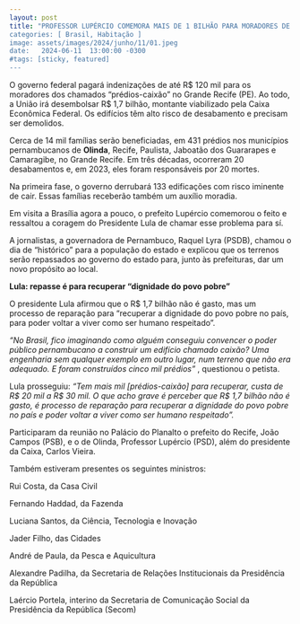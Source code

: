 ```yaml
---
layout: post
title: "PROFESSOR LUPÉRCIO COMEMORA MAIS DE 1 BILHÃO PARA MORADORES DE PRÉDIOS CAIXÃO DO GRANDE RECIFE”
categories: [ Brasil, Habitação ]
image: assets/images/2024/junho/11/01.jpeg
date:   2024-06-11  13:00:00 -0300
#tags: [sticky, featured]
---
```

O governo federal pagará indenizações de até R$ 120 mil para os moradores dos chamados “prédios-caixão” no Grande Recife (PE). Ao todo, a União irá desembolsar R$ 1,7 bilhão, montante viabilizado pela Caixa Econômica Federal. Os edifícios têm alto risco de desabamento e precisam ser demolidos.

Cerca de 14 mil famílias serão beneficiadas, em 431 prédios nos municípios pernambucanos de **Olinda**, Recife, Paulista, Jaboatão dos Guararapes e Camaragibe, no Grande Recife. Em três décadas, ocorreram 20 desabamentos e, em 2023, eles foram responsáveis por 20 mortes.

Na primeira fase, o governo derrubará 133 edificações com risco iminente de cair. Essas famílias receberão também um auxílio moradia.

Em visita a Brasília agora a pouco, o prefeito Lupércio comemorou o feito e ressaltou a coragem do Presidente Lula de chamar esse problema para sí.

A jornalistas, a governadora de Pernambuco, Raquel Lyra (PSDB), chamou o dia de “histórico” para a população do estado e explicou que os terrenos serão repassados ao governo do estado para, junto às prefeituras, dar um novo propósito ao local.

**Lula: repasse é para recuperar “dignidade do povo pobre”**

O presidente Lula afirmou que o R$ 1,7 bilhão não é gasto, mas um processo de reparação para “recuperar a dignidade do povo pobre no país, para poder voltar a viver como ser humano respeitado”.

_“No Brasil, fico imaginando como alguém conseguiu convencer o poder público pernambucano a construir um edifício chamado caixão? Uma engenharia sem qualquer exemplo em outro lugar, num terreno que não era adequado. E foram construídos cinco mil prédios”_ , questionou o petista.

Lula prosseguiu: _“Tem mais mil [prédios-caixão] para recuperar, custa de R$ 20 mil a R$ 30 mil. O que acho grave é perceber que R$ 1,7 bilhão não é gasto, é processo de reparação para recuperar a dignidade do povo pobre no país e poder voltar a viver como ser humano respeitado”._

Participaram da reunião no Palácio do Planalto o prefeito do Recife, João Campos (PSB), e o de Olinda, Professor Lupércio (PSD), além do presidente da Caixa, Carlos Vieira.

Também estiveram presentes os seguintes ministros:

Rui Costa, da Casa Civil


Fernando Haddad, da Fazenda


Luciana Santos, da Ciência, Tecnologia e Inovação


Jader Filho, das Cidades


André de Paula, da Pesca e Aquicultura


Alexandre Padilha, da Secretaria de Relações Institucionais da Presidência da República


Laércio Portela, interino da Secretaria de Comunicação Social da Presidência da República (Secom)